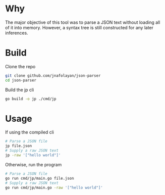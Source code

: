 # Why
The major objective of this tool was to parse a JSON text without loading all of it into memory. However, a syntax tree is still constructed for any later inferences.

# Build
Clone the repo
```bash
git clone github.com/jnafolayan/json-parser
cd json-parser
```

Build the jp cli
```bash
go build -o jp ./cmd/jp
```

# Usage
If using the compiled cli
```bash
# Parse a JSON file
jp file.json
# Supply a raw JSON text
jp -raw '["hello world"]'
```

Otherwise, run the program
```bash
# Parse a JSON file
go run cmd/jp/main.go file.json
# Supply a raw JSON text
go run cmd/jp/main.go -raw '["hello world"]'
```